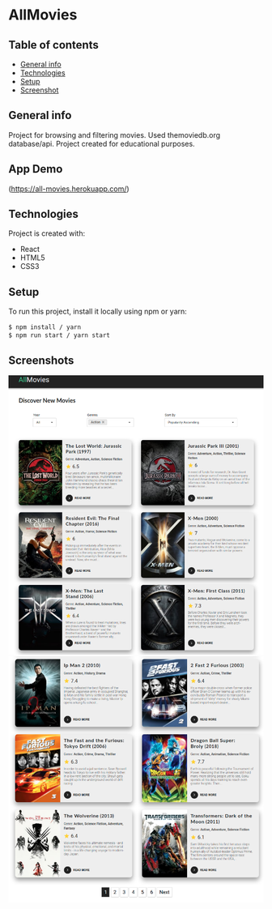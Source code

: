 # AllMovies
## Table of contents

- [General info](#general-info)
- [Technologies](#tenchnologies)
- [Setup](#setup)
- [Screenshot](#screenshot)

## General info

Project for browsing and filtering movies. Used themoviedb.org database/api. Project created for educational purposes.

## App Demo

(https://all-movies.herokuapp.com/)

## Technologies

Project is created with:

- React
- HTML5
- CSS3

## Setup

To run this project, install it locally using npm or yarn:

```
$ npm install / yarn
$ npm run start / yarn start
```

## Screenshots

![image](./screenshots/s1.png)
![image](./screenshots/s2.png)
